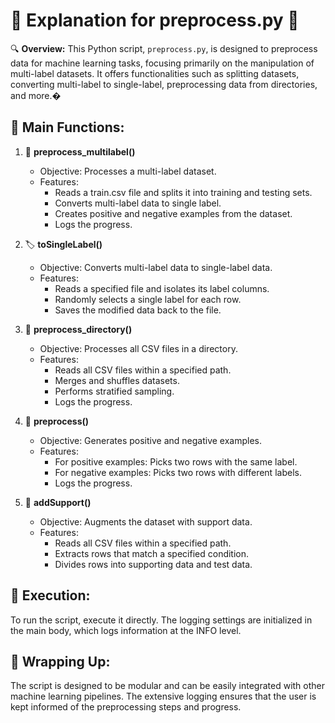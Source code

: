 # 📝 **Explanation for preprocess.py** 📝

🔍 **Overview:**
This Python script, `preprocess.py`, is designed to preprocess data for machine learning tasks, focusing primarily on the manipulation of multi-label datasets. It offers functionalities such as splitting datasets, converting multi-label to single-label, preprocessing data from directories, and more.�

## 🚀 **Main Functions:**

1. 🌌 **preprocess_multilabel()** 
    - Objective: Processes a multi-label dataset.
    - Features:
        - Reads a train.csv file and splits it into training and testing sets.
        - Converts multi-label data to single label.
        - Creates positive and negative examples from the dataset.
        - Logs the progress.

2. 🏷 **toSingleLabel()** 
    - Objective: Converts multi-label data to single-label data.
    - Features:
        - Reads a specified file and isolates its label columns.
        - Randomly selects a single label for each row.
        - Saves the modified data back to the file.

3. 📂 **preprocess_directory()** 
    - Objective: Processes all CSV files in a directory.
    - Features:
        - Reads all CSV files within a specified path.
        - Merges and shuffles datasets.
        - Performs stratified sampling.
        - Logs the progress.

4. 🔄 **preprocess()** 
    - Objective: Generates positive and negative examples.
    - Features:
        - For positive examples: Picks two rows with the same label.
        - For negative examples: Picks two rows with different labels.
        - Logs the progress.

5. 🧱 **addSupport()** 
    - Objective: Augments the dataset with support data.
    - Features:
        - Reads all CSV files within a specified path.
        - Extracts rows that match a specified condition.
        - Divides rows into supporting data and test data.

## 🔧 **Execution:**
To run the script, execute it directly. The logging settings are initialized in the main body, which logs information at the INFO level.

## 🎉 **Wrapping Up:**
The script is designed to be modular and can be easily integrated with other machine learning pipelines. The extensive logging ensures that the user is kept informed of the preprocessing steps and progress.

